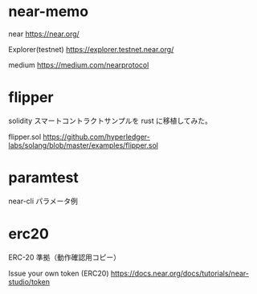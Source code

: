 # near-memo

near
https://near.org/

Explorer(testnet)
https://explorer.testnet.near.org/

medium
https://medium.com/nearprotocol

# flipper

solidity スマートコントラクトサンプルを rust に移植してみた。

flipper.sol
https://github.com/hyperledger-labs/solang/blob/master/examples/flipper.sol

# paramtest

near-cli パラメータ例

# erc20

ERC-20 準拠（動作確認用コピー）

Issue your own token (ERC20)
https://docs.near.org/docs/tutorials/near-studio/token
